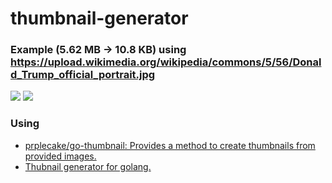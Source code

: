 thumbnail-generator
===================
### Example (5.62 MB -> 10.8 KB) using https://upload.wikimedia.org/wikipedia/commons/5/56/Donald_Trump_official_portrait.jpg
![](./Donald_Trump_official_portrait_original.jpg)
![](./Donald_Trump_official_portrait.jpg)
### Using
- [prplecake/go-thumbnail: Provides a method to create thumbnails from provided images.](https://github.com/prplecake/go-thumbnail)
- [Thubnail generator for golang.](https://gist.github.com/hackintoshrao/45a0527803a3c843a55e861cb94fdcb2)
